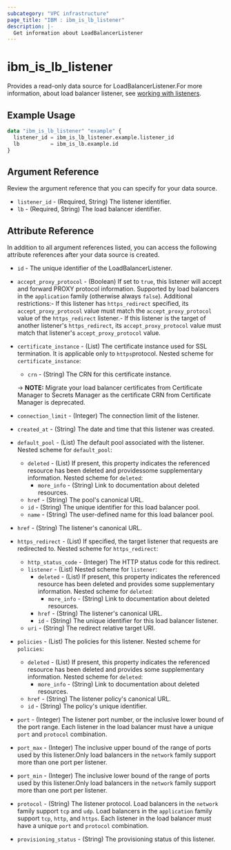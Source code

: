 ```yaml
---
subcategory: "VPC infrastructure"
page_title: "IBM : ibm_is_lb_listener"
description: |-
  Get information about LoadBalancerListener
---
```


# ibm_is_lb_listener

Provides a read-only data source for LoadBalancerListener.For more information, about load balancer listener, see [working with listeners](https://cloud.ibm.com/docs/vpc?topic=vpc-nlb-listeners).

## Example Usage

```terraform
data "ibm_is_lb_listener" "example" {
  listener_id = ibm_is_lb_listener.example.listener_id
  lb          = ibm_is_lb.example.id
}
```

## Argument Reference

Review the argument reference that you can specify for your data source.

- `listener_id` - (Required, String) The listener identifier.
- `lb` - (Required, String) The load balancer identifier.

## Attribute Reference

In addition to all argument references listed, you can access the following attribute references after your data source is created.

- `id` - The unique identifier of the LoadBalancerListener.
- `accept_proxy_protocol` - (Boolean) If set to `true`, this listener will accept and forward PROXY protocol information. Supported by load balancers in the `application` family (otherwise always `false`). Additional restrictions:- If this listener has `https_redirect` specified, its `accept_proxy_protocol` value must  match the `accept_proxy_protocol` value of the `https_redirect` listener.- If this listener is the target of another listener's `https_redirect`, its  `accept_proxy_protocol` value must match that listener's `accept_proxy_protocol` value.

- `certificate_instance` - (List) The certificate instance used for SSL termination. It is applicable only to `https`protocol.
	Nested scheme for `certificate_instance`:
	- `crn` - (String) The CRN for this certificate instance.

	-> **NOTE:** Migrate your load balancer certificates from Certificate Manager to Secrets Manager as the certificate CRN from Certificate Manager is deprecated.

- `connection_limit` - (Integer) The connection limit of the listener.

- `created_at` - (String) The date and time that this listener was created.

- `default_pool` - (List) The default pool associated with the listener.
Nested scheme for `default_pool`:
	- `deleted` - (List) If present, this property indicates the referenced resource has been deleted and providessome supplementary information.
	Nested scheme for `deleted`:
		- `more_info` - (String) Link to documentation about deleted resources.
	- `href` - (String) The pool's canonical URL.
	- `id` - (String) The unique identifier for this load balancer pool.
	- `name` - (String) The user-defined name for this load balancer pool.

- `href` - (String) The listener's canonical URL.

- `https_redirect` - (List) If specified, the target listener that requests are redirected to.
Nested scheme for `https_redirect`:
	- `http_status_code` - (Integer) The HTTP status code for this redirect.
	- `listener` - (List)
	Nested scheme for `listener`:
		- `deleted` - (List) If present, this property indicates the referenced resource has been deleted and provides some supplementary information.
		Nested scheme for `deleted`:
			- `more_info` - (String) Link to documentation about deleted resources.
		- `href` - (String) The listener's canonical URL.
		- `id` - (String) The unique identifier for this load balancer listener.
	- `uri` - (String) The redirect relative target URI.

- `policies` - (List) The policies for this listener.
Nested scheme for `policies`:
	- `deleted` - (List) If present, this property indicates the referenced resource has been deleted and provides some supplementary information.
	Nested scheme for `deleted`:
		- `more_info` - (String) Link to documentation about deleted resources.
	- `href` - (String) The listener policy's canonical URL.
	- `id` - (String) The policy's unique identifier.

- `port` - (Integer) The listener port number, or the inclusive lower bound of the port range. Each listener in the load balancer must have a unique `port` and `protocol` combination.

- `port_max` - (Integer) The inclusive upper bound of the range of ports used by this listener.Only load balancers in the `network` family support more than one port per listener.

- `port_min` - (Integer) The inclusive lower bound of the range of ports used by this listener.Only load balancers in the `network` family support more than one port per listener.

- `protocol` - (String) The listener protocol. Load balancers in the `network` family support `tcp` and `udp`. Load balancers in the `application` family support `tcp`, `http`, and `https`. Each listener in the load balancer must have a unique `port` and `protocol` combination.

- `provisioning_status` - (String) The provisioning status of this listener.
